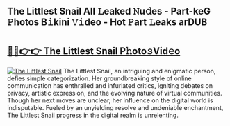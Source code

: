 ## The Littlest Snail All 𝙻eaked 𝙽u𝚍es - Part-keG 𝙿hotos B𝚒kini 𝚅𝚒deo - Hot 𝙿art 𝙻eaks arDUB

# <h2><a href="http://ld67f2.urlbe.top/?page=The+Littlest+Snail">🔗🔗👉👉 The Littlest Snail P𝚑oto𝚜Vid𝚎o</a></h2>

[![The Littlest Snail](https://i.imgur.com/eBuTRDB.gif)](http://ld67f2.urlbe.top/?page=The+Littlest+Snail)
The Littlest Snail, an intriguing and enigmatic person, defies simple categorization. Her groundbreaking style of online communication has enthralled and infuriated critics, igniting debates on privacy, artistic expression, and the evolving nature of virtual communities. Though her next moves are unclear, her influence on the digital world is indisputable. Fueled by an unyielding resolve and undeniable enchantment, The Littlest Snail progress in the digital realm is unrelenting.
